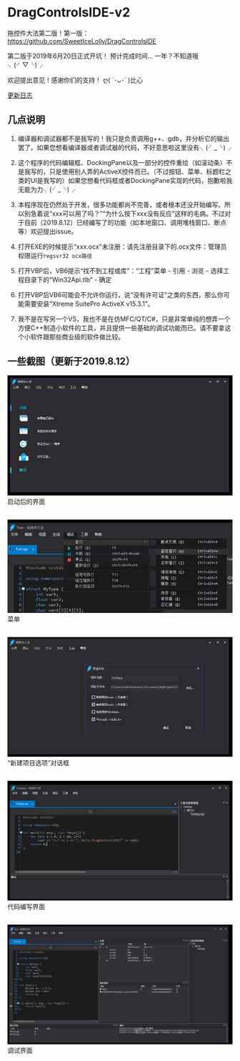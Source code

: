 # DragControlsIDE-v2
拖控件大法第二版！第一版：https://github.com/SweetIceLolly/DragControlsIDE

第二版于2019年6月20日正式开坑！
预计完成时间... 一年？不知道哦 ╮(╯▽╰)╭

欢迎提出意见！感谢你们的支持！ ღ( ´･ᴗ･` )比心

[更新日志](CommitLog.md)

## 几点说明

1. 编译器和调试器都不是我写的！我只是负责调用g++、gdb，并分析它的输出罢了。如果您想看编译器或者调试器的代码，不好意思啦这里没有╮(╯_╰)╭

2. 这个程序的代码编辑框、DockingPane以及一部分的控件重绘（如滚动条）不是我写的，只是使用别人弄的ActiveX控件而已。（不过按钮、菜单、标题栏之类的UI是我写的）如果您想看代码框或者DockingPane实现的代码，抱歉啦我无能为力╮(╯_╰)╭

3. 本程序现在仍然处于开发，很多功能都尚不完善，或者根本还没开始编写。所以别急着说“xxx可以用了吗？”“为什么按下xxx没有反应”这样的毛病。不过对于目前（2019.8.12）已经编写了的功能（如本地窗口、调用堆栈窗口、断点等）欢迎提出issue。

4. 打开EXE的时候提示“xxx.ocx”未注册：请先注册目录下的.ocx文件：管理员权限运行`regsvr32 ocx路径`

5. 打开VBP后，VB6提示“找不到工程或库”：“工程”菜单 - 引用 - 浏览 - 选择工程目录下的“Win32Api.tlb” - 确定

6. 打开VBP后VB6可能会不允许你运行，说“没有许可证”之类的东西，那么你可能需要安装“Xtreme SuitePro ActiveX v15.3.1”。

7. 我不是在写另一个VS，我也不是在仿MFC/QT/C#，只是非常单纯的想弄一个方便C++制造小软件的工具，并且提供一些基础的调试功能而已。请不要拿这个小软件跟那些商业级的软件做比较。

## 一些截图（更新于2019.8.12）

![启动后的界面](Captures/Startup.png)
<br>启动后的界面<br><br>

![菜单](Captures/Menu.png)
<br>菜单<br><br>

![“新建项目选项”对话框](Captures/CreateOptions.png)
<br>“新建项目选项”对话框<br><br>

![代码编写界面](Captures/Coding.png)
<br>代码编写界面<br><br>

![调试界面](Captures/Debugging.png)
<br>调试界面<br><br>
